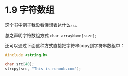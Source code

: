 # 1.9 字符数组

这个书中例子我没看懂想表达什么。。。

总之声明字符数组方式  `char arrayName[size];`

还可以通过下面这种方式直接把字符串copy到字符串数组中：

```c
#include <string.h>

char src[40];
strcpy(src, "This is runoob.com");
```

